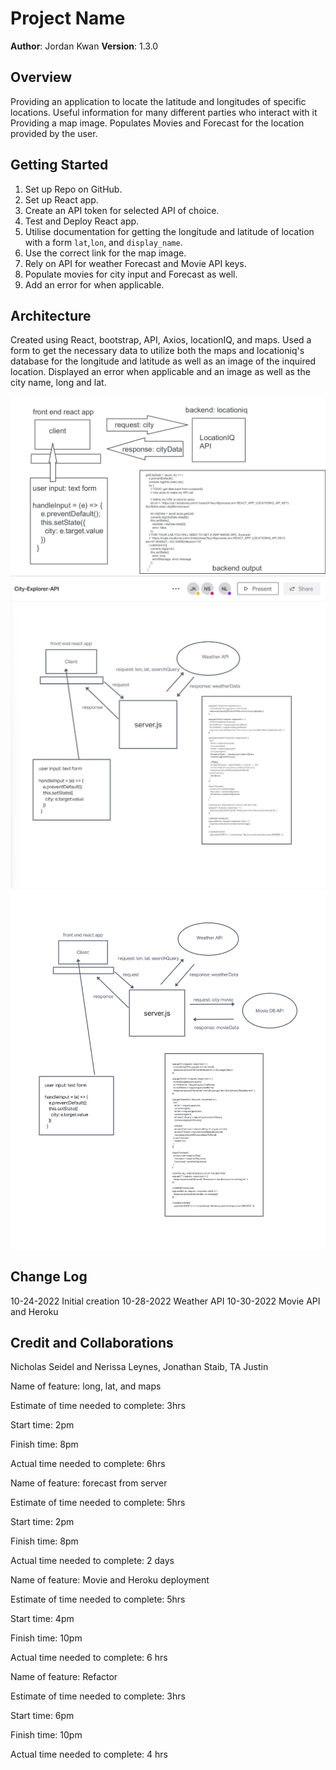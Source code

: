 # Project Name

**Author**: Jordan Kwan
**Version**: 1.3.0

## Overview

Providing an application to locate the latitude and longitudes of specific locations. Useful information for many different parties who interact with it Providing a map image. Populates Movies and Forecast for the location provided by the user.

## Getting Started

1. Set up Repo on GitHub.
2. Set up React app.
3. Create an API token for selected API of choice.
4. Test and Deploy React app.
5. Utilise documentation for getting the longitude and latitude of location with a form `lat`,`lon`, and `display_name`.
6. Use the correct link for the map image.
7. Rely on API for weather Forecast and Movie API keys.
8. Populate movies for city input and Forecast as well.
9. Add an error for when applicable.

## Architecture

Created using React, bootstrap, API, Axios, locationIQ, and maps. Used a form to get the necessary data to utilize both the maps and locationiq's database for the longitude and latitude as well as an image of the inquired location. Displayed an error when applicable and an image as well as the city name, long and lat.

![WRRC](./src/images/Base.png)
![WRRC1](./src/images/Lab.07.WRRC.jpg)
![WRRC2](./src/images/City-Explorer-API.png)

## Change Log

10-24-2022 Initial creation
10-28-2022 Weather API
10-30-2022 Movie API and Heroku

## Credit and Collaborations

Nicholas Seidel and Nerissa Leynes, Jonathan Staib, TA Justin

Name of feature: long, lat, and maps

Estimate of time needed to complete: 3hrs

Start time: 2pm

Finish time: 8pm

Actual time needed to complete: 6hrs

Name of feature: forecast from server

Estimate of time needed to complete: 5hrs

Start time: 2pm

Finish time: 8pm

Actual time needed to complete: 2 days

Name of feature: Movie and Heroku deployment

Estimate of time needed to complete: 5hrs

Start time: 4pm

Finish time: 10pm

Actual time needed to complete: 6 hrs

Name of feature: Refactor

Estimate of time needed to complete: 3hrs

Start time: 6pm

Finish time: 10pm

Actual time needed to complete: 4 hrs
